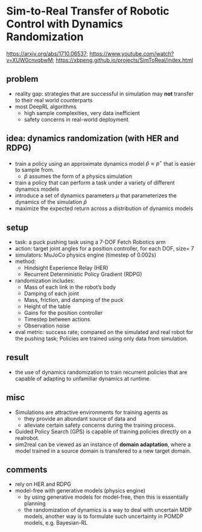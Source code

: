 # Sim-to-Real Transfer of Robotic Control with Dynamics Randomization
https://arxiv.org/abs/1710.06537;
https://www.youtube.com/watch?v=XUW0cnvqbwM;
https://xbpeng.github.io/projects/SimToReal/index.html

## problem
* reality gap:
  strategies that are successful in simulation may **not**
  transfer to their real world counterparts
* most DeepRL algorithms
  * high sample complexities, very data inefficient
  * safety concerns in real-world deployment

## idea: dynamics randomization (with HER and RDPG)
* train a policy using an approximate dynamics model $\hat{p} \approx  p^{\star}$ that is easier to sample from.
  * $\hat{p}$ assumes the form of a physics simulation
* train a policy that can perform a task under a variety of different dynamics models
* introduce a set of dynamics parameters $\mu$ that parameterizes the dynamics of the simulation $\hat{p}$
* maximize the expected return across a distribution of dynamics models

## setup
* task: a puck pushing task using a 7-DOF Fetch Robotics arm
* action: target joint angles for a position controller, for each DOF, size= 7
* simulators: MuJoCo physics engine (timestep of 0.002s)
* method:
  * Hindsight Experience Relay (HER)
  * Recurrent Deterministic Policy Gradient (RDPG)
* randomization includes:
  * Mass of each link in the robot’s body
  * Damping of each joint
  * Mass, friction, and damping of the puck
  * Height of the table
  * Gains for the position controller
  * Timestep between actions
  * Observation noise
* eval metric: success rate;
  compared on the simulated and real robot for the pushing task;
  Policies are trained using only data from simulation.

## result
* the use of dynamics randomization
  to train recurrent policies that are capable of adapting
  to unfamiliar dynamics at runtime.

## misc
* Simulations are attractive environments for training agents as
  * they provide an abundant source of data and
  * alleviate certain safety concerns during the training process.
* Guided Policy Search (GPS) is capable of training policies directly on a realrobot.
* sim2real can be viewed as an instance of **domain adaptation**, where
  a model trained in a source domain is transfered to a new target domain.

## comments
* rely on HER and RDPG
* model-free with generative models (physics engine)
  * by using generative models for model-free, then this is essentially planning
  * the randomization of dynamics is a way to deal with uncertain MDP models, 
    another way is to formulate such uncertainty in POMDP models, e.g. Bayesian-RL
